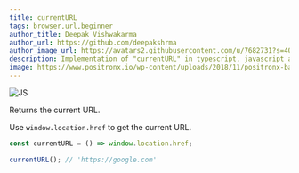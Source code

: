 ```yaml
---
title: currentURL
tags: browser,url,beginner
author_title: Deepak Vishwakarma
author_url: https://github.com/deepakshrma
author_image_url: https://avatars2.githubusercontent.com/u/7682731?s=400
description: Implementation of "currentURL" in typescript, javascript and deno.
image: https://www.positronx.io/wp-content/uploads/2018/11/positronx-banner-1152-1.jpg
---
```


![JS](https://img.shields.io/badge/supports-javascript-yellow.svg?style=flat-square)

Returns the current URL.

Use `window.location.href` to get the current URL.

```js
const currentURL = () => window.location.href;
```

```js
currentURL(); // 'https://google.com'
```
